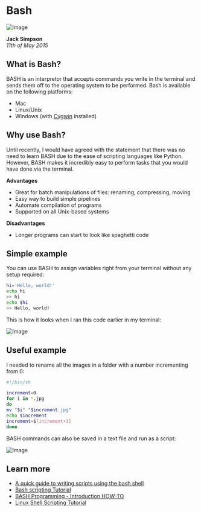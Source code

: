 # Bash

![Image](../images/bash.png)

**Jack Simpson**  
*11th of May 2015*

## What is Bash?

BASH is an interpretor that accepts commands you write in the terminal and sends them off to the operating system to be performed. Bash is available on the following platforms:

* Mac
* Linux/Unix
* Windows (with [Cygwin](https://www.cygwin.com) installed)

## Why use Bash?

Until recently, I would have agreed with the statement that there was no need to learn BASH due to the ease of scripting languages like Python. However, BASH makes it incredibly easy to perform tasks that you would have done via the terminal.

**Advantages**

* Great for batch manipulations of files: renaming, compressing, moving
* Easy way to build simple pipelines
* Automate compilation of programs
* Supported on all Unix-based systems

**Disadvantages**

* Longer programs can start to look like spaghetti code

## Simple example

You can use BASH to assign variables right from your terminal without any setup required:

```bash
hi='Hello, world!'
echo hi
>> hi
echo $hi
>> Hello, world!
```
This is how it looks when I ran this code earlier in my terminal:

![Image](../images/interactive.png)

## Useful example

I needed to rename all the images in a folder with a number incrementing from 0:

```bash
#!/bin/sh

increment=0
for i in *.jpg
do
mv "$i" "$increment.jpg"
echo $increment
increment=$[increment+1]
done
```

BASH commands can also be saved in a text file and run as a script:

![Image](../images/script.png)

## Learn more

- [A quick guide to writing scripts using the bash shell](http://www.panix.com/~elflord/unix/bash-tute.html)
- [Bash scripting Tutorial](http://linuxconfig.org/bash-scripting-tutorial)
- [BASH Programming - Introduction HOW-TO](http://tldp.org/HOWTO/Bash-Prog-Intro-HOWTO.html)
- [Linux Shell Scripting Tutorial](http://www.freeos.com/guides/lsst/)